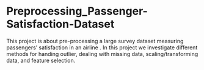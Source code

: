# Preprocessing_Passenger-Satisfaction-Dataset
This project is about pre-processing a large survey dataset measuring passengers’ satisfaction in an airline . In this project we investigate different methods for handing outlier, dealing with missing data, scaling/transforming data, and feature selection.

